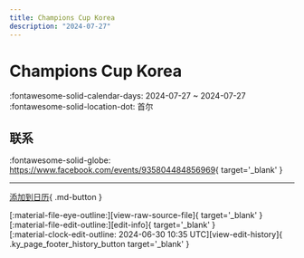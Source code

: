 ```yaml
---
title: Champions Cup Korea
description: "2024-07-27"
---
```


# Champions Cup Korea 

:fontawesome-solid-calendar-days: 2024-07-27 ~ 2024-07-27  
:fontawesome-solid-location-dot: 首尔  

## 联系

:fontawesome-solid-globe: <https://www.facebook.com/events/935804484856969>{ target='_blank' }  

---

[添加到日历](https://swing.news/ics/zh-Hans/2024/kr/champions-cup-korea-2024.ics){ .md-button }

<div class="ky_page_footer" markdown>
<div class="ky_page_footer_trailing" markdown="span">
[:material-file-eye-outline:][view-raw-source-file]{ target='_blank' }
[:material-file-edit-outline:][edit-info]{ target='_blank' }
</div>
<div class="ky_page_footer_leading" markdown="span">
[:material-clock-edit-outline: 2024-06-30 10:35 UTC][view-edit-history]{ .ky_page_footer_history_button target='_blank' }
</div>
</div>

[view-raw-source-file]: https://github.com/swingdance/events/blob/main/2024/kr/champions-cup-korea-2024.json "查看原始源文件"
[edit-info]: https://github.com/swingdance/events/issues/new?assignees=&labels=update+event&projects=&template=03-update_entity.yml&title=%5B2024%2Fkr%5D%20Champions%20Cup%20Korea&region=kr&year=2024&id=champions-cup-korea-2024&name=Champions%20Cup%20Korea&org_id= "编辑信息"

[view-edit-history]: https://github.com/swingdance/events/commits/main/2024/kr/champions-cup-korea-2024.json "查看编辑历史"
